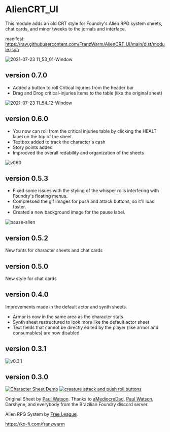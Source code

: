 # AlienCRT_UI

This module adds an old CRT style for Foundry's Alien RPG system sheets, chat cards, and minor tweeks to the jornals and interface.

manifest: https://raw.githubusercontent.com/FranzWarm/AlienCRT_UI/main/dist/module.json

![2021-07-23 11_53_01-Window](https://user-images.githubusercontent.com/80177177/126800429-a6148bc3-cb5c-43fb-a514-4d78618f372a.png)

## version 0.7.0
- Added a button to roll Critical Injuries from the header bar
- Drag and Drog critical-injuries items to the table (like the original sheet)

![2021-07-23 11_54_12-Window](https://user-images.githubusercontent.com/80177177/126800636-3ab6a6ab-85fc-40c1-bde3-d66662f49f40.png)

## version 0.6.0
- You now can roll from the critical injuries table by clicking the HEALT label on the top of the sheet.
- Textbox added to track the character's cash
- Story points added
- Improoved the overall redability and organization of the sheets

![v060](https://user-images.githubusercontent.com/80177177/117588474-e1688200-b0f9-11eb-88d7-c060d8b99da1.gif)

## version 0.5.3
- Fixed some issues with the styling of the whisper rolls interfering with Foundry's floating menus.
- Compressed the gif images for push and attack buttons, so it'll load faster.
- Created a new background image for the pause label.

![pause-alien](https://user-images.githubusercontent.com/80177177/112558299-31d78a80-8dad-11eb-8d4a-a54b43c88382.gif)


## version 0.5.2
New fonts for character sheets and chat cards


## version 0.5.0
New style for chat cards


## version 0.4.0
Improvements made in the default actor and synth sheets.
- Armor is now in the same area as the character stats
- Synth sheet restructured to look more like the default actor sheet
- Text fields that cannot be directly edited by the player (like armor and consumables) are now disabled


## version 0.3.1
![v0.3.1](https://user-images.githubusercontent.com/80177177/111000505-eb237280-8360-11eb-9b30-aea0fbf73db7.png)


## version 0.3.0
[![Character Sheet Demo](https://user-images.githubusercontent.com/80177177/111000457-db0b9300-8360-11eb-971f-197d15276c80.jpg)](https://www.youtube.com/watch?v=PRKb6gNFzmY) [![creature attack and push roll buttons](https://user-images.githubusercontent.com/80177177/111000762-67b65100-8361-11eb-9679-fb90dd1598a7.jpg)](https://www.youtube.com/watch?v=RrLbk72iUk0)



Original Sheet by [Paul Watson](https://github.com/pwatson100/).
Thanks to [aMediocreDad](https://github.com/aMediocreDad), [Paul Watson](https://github.com/pwatson100/), Darshyne, and everybody from the Brazilian Foundry discord server.

Alien RPG System by [Free League](https://frialigan.se/en/games/alien/).

https://ko-fi.com/franzwarm





